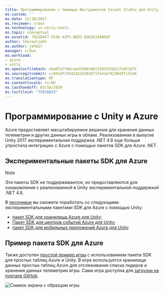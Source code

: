 ```yaml
---
title: Программирование с помощью Инструментов Visual Studio для Unity и Azure | Документы Майкрософт
ms.custom: ''
ms.date: 12/18/2017
ms.reviewer: crdun
ms.technology: vs-unity-tools
ms.topic: conceptual
ms.assetid: 7921D4C7-5526-42F5-8E03-82D3E33A893F
author: therealjohn
ms.author: johmil
manager: crdun
ms.workload:
- azure
- unity
ms.openlocfilehash: e9a07a7f04cae433803d012302555821fc851075
ms.sourcegitcommit: cc841df335d1d22d281871fe41e74238d2fc52a6
ms.translationtype: HT
ms.contentlocale: ru-RU
ms.lasthandoff: 03/18/2020
ms.locfileid: "75916823"
---
```

# <a name="program-with-unity-and-azure"></a>Программирование с Unity и Azure

Azure предоставляет масштабируемое решение для хранения данных телеметрии и других данных игры в облаке. Реализованная в выпуске Unity 2017 экспериментальная поддержка .NET 4.6 еще больше упростила интеграцию с Azure с помощью пакетов SDK для Azure .NET.

## <a name="experimental-azure-sdks"></a>Экспериментальные пакеты SDK для Azure

> [!NOTE]
> Эти пакеты SDK не поддерживаются, но предоставляются для ознакомления с реализованной в Unity экспериментальной поддержкой .NET 4.6.

В [песочнице](/sandbox/) вы сможете поработать со следующими экспериментальными пакетами SDK для Azure с помощью Unity:

* [пакет SDK для хранилища Azure для Unity](/sandbox/gamedev/unity/azure-storage-unity?wt.mc_id=azgamedev-sandbox-brpeek);
* [Пакет SDK для центров событий Azure для Unity](/sandbox/gamedev/unity/azure-event-hubs-unity?WT.mc_id=azgamedev-sandbox-brpeek);
* [пакет SDK для мобильных приложений Azure для Unity](/sandbox/gamedev/unity/azure-mobile-apps-unity?WT.mc_id=azgamedev-sandbox-brpeek).

## <a name="azure-sdk-sample"></a>Пример пакета SDK для Azure

Также доступен [простой пример игры](/sandbox/gamedev/unity/samples/azure-mobile-apps-unity-racer) с использованием пакета SDK для простых таблиц Azure и Unity. В игре используется хранилище данных простых таблиц Azure для отслеживания списка лидеров и хранения данных телеметрии игры. Сама игра доступна для [загрузки на портале GitHub](https://github.com/BrianPeek/AzureSamples-Unity).

![Снимок экрана с образцом игры](media/vstu_azure-test-sample-game-image2.png)
